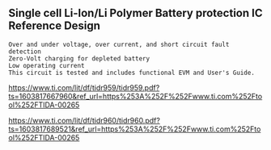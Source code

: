 ## Single cell Li-Ion/Li Polymer Battery protection IC Reference Design

    Over and under voltage, over current, and short circuit fault detection
    Zero-Volt charging for depleted battery
    Low operating current
    This circuit is tested and includes functional EVM and User's Guide.

https://www.ti.com/lit/df/tidr959/tidr959.pdf?ts=1603817667960&ref_url=https%253A%252F%252Fwww.ti.com%252Ftool%252FTIDA-00265

https://www.ti.com/lit/df/tidr960/tidr960.pdf?ts=1603817689521&ref_url=https%253A%252F%252Fwww.ti.com%252Ftool%252FTIDA-00265

